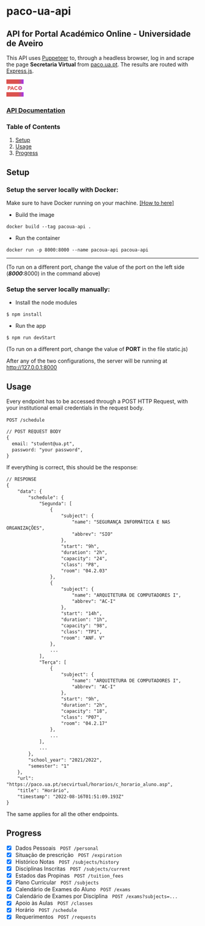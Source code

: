 # paco-ua-api

## API for Portal Académico Online - Universidade de Aveiro

This API uses [Puppeteer](https://pptr.dev/) to, through a headless browser, log in and scrape the page **Secretaria Virtual** from [paco.ua.pt](https://paco.ua.pt). The results are routed with [Express.js](https://expressjs.com/).

![logo](/images/paco-api-logo-45.png)

### [API Documentation](docs/README.md)

### Table of Contents

1. [Setup](#setup)
2. [Usage](#usage)
3. [Progress](#progress)

## Setup

### Setup the server locally with Docker:

Make sure to have Docker running on your machine. [[How to here]](https://www.digitalocean.com/community/tutorials/how-to-install-and-use-docker-on-ubuntu-18-04)

- Build the image

```
docker build --tag pacoua-api .
```

- Run the container

```
docker run -p 8000:8000 --name pacoua-api pacoua-api
```

---

(To run on a different port, change the value of the port on the left side (***8000***:8000) in the command above)

### Setup the server locally manually:

- Install the node modules

```
$ npm install
```

- Run the app

```
$ npm run devStart
```

(To run on a different port, change the value of **PORT** in the file static.js)

After any of the two configurations, the server will be running at http://127.0.0.1:8000

## Usage

Every endpoint has to be accessed through a POST HTTP Request, with your institutional email credentials in the request body.

`POST /schedule`

```json5
// POST REQUEST BODY
{
  email: "student@ua.pt",
  password: "your password",
}
```

If everything is correct, this should be the response:

```json5
// RESPONSE
{
    "data": {
        "schedule": {
            "Segunda": [
                {
                    "subject": {
                        "name": "SEGURANÇA INFORMÁTICA E NAS ORGANIZAÇÕES",
                        "abbrev": "SIO"
                    },
                    "start": "9h",
                    "duration": "2h",
                    "capacity": "24",
                    "class": "P8",
                    "room": "04.2.03"
                },
                {
                    "subject": {
                        "name": "ARQUITETURA DE COMPUTADORES I",
                        "abbrev": "AC-I"
                    },
                    "start": "14h",
                    "duration": "1h",
                    "capacity": "98",
                    "class": "TP1",
                    "room": "ANF. V"
                },
                ...
            ],
            "Terça": [
                {
                    "subject": {
                        "name": "ARQUITETURA DE COMPUTADORES I",
                        "abbrev": "AC-I"
                    },
                    "start": "9h",
                    "duration": "2h",
                    "capacity": "18",
                    "class": "P07",
                    "room": "04.2.17"
                },
                ...
            ],
            ...
        },
        "school_year": "2021/2022",
        "semester": "1"
    },
    "url": "https://paco.ua.pt/secvirtual/horarios/c_horario_aluno.asp",
    "title": "Horário",
    "timestamp": "2022-08-16T01:51:09.193Z"
}
```

The same applies for all the other endpoints.

## Progress

- [x] Dados Pessoais &nbsp;&nbsp;`POST /personal`
- [x] Situação de prescrição &nbsp;&nbsp;`POST /expiration`
- [x] Histórico Notas &nbsp;&nbsp;`POST /subjects/history`
- [x] Disciplinas Inscritas &nbsp;&nbsp;`POST /subjects/current`
- [x] Estados das Propinas &nbsp;&nbsp;`POST /tuition_fees`
- [x] Plano Curricular &nbsp;&nbsp;`POST /subjects`
- [x] Calendário de Exames do Aluno &nbsp;&nbsp;`POST /exams`
- [x] Calendário de Exames por Disciplina &nbsp;&nbsp;`POST /exams?subjects=...`
- [x] Apoio às Aulas &nbsp;&nbsp;`POST /classes`
- [x] Horário &nbsp;&nbsp;`POST /schedule`
- [x] Requerimentos &nbsp;&nbsp;```POST /requests```
